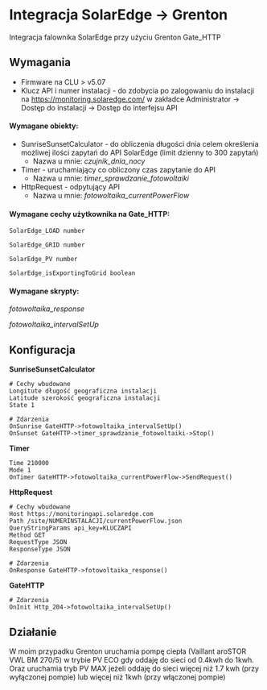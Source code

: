 # Integracja SolarEdge -> Grenton

Integracja falownika SolarEdge przy użyciu Grenton Gate_HTTP

## Wymagania

* Firmware na CLU > v5.07
* Klucz API i numer instalacji - do zdobycia po zalogowaniu do instalacji na https://monitoring.solaredge.com/ w zakładce Administrator -> Dostęp do instalacji -> Dostęp do interfejsu API


#### Wymagane obiekty:
* SunriseSunsetCalculator - do obliczenia długości dnia celem określenia możliwej ilości zapytań do API SolarEdge (limit dzienny to 300 zapytań)
  * Nazwa u mnie: *czujnik_dnia_nocy*
* Timer - uruchamiający co obliczony czas zapytanie do API
  * Nazwa u mnie: *timer_sprawdzanie_fotowoltaiki*
* HttpRequest - odpytujący API
  * Nazwa u mnie: *fotowoltaika_currentPowerFlow*

#### Wymagane cechy użytkownika na Gate_HTTP:
```
SolarEdge_LOAD number

SolarEdge_GRID number

SolarEdge_PV number

SolarEdge_isExportingToGrid boolean
```

#### Wymagane skrypty:
*fotowoltaika_response*

*fotowoltaika_intervalSetUp*

## Konfiguracja
**SunriseSunsetCalculator**

```
# Cechy wbudowane
Longitute długość geograficzna instalacji
Latitude szerokość geograficzna instalacji
State 1

# Zdarzenia
OnSunrise GateHTTP->fotowoltaika_intervalSetUp()
OnSunset GateHTTP->timer_sprawdzanie_fotowoltaiki->Stop()

```

**Timer**

```
Time 210000
Mode 1
OnTimer GateHTTP->fotowoltaika_currentPowerFlow->SendRequest()
```

**HttpRequest**

```
# Cechy wbudowane
Host https://monitoringapi.solaredge.com
Path /site/NUMERINSTALACJI/currentPowerFlow.json
QueryStringParams api_key=KLUCZAPI
Method GET
RequestType JSON
ResponseType JSON

# Zdarzenia
OnResponse GateHTTP->fotowoltaika_response()
```

**GateHTTP**

```
# Zdarzenia
OnInit Http_204->fotowoltaika_intervalSetUp()
```

## Działanie

W moim przypadku Grenton uruchamia pompę ciepła (Vaillant aroSTOR VWL BM 270/5) w trybie PV ECO gdy oddaję do sieci od 0.4kwh do 1kwh. Oraz uruchamia tryb PV MAX jeżeli oddaję do sieci więcej niż 1.7 kwh (przy wyłączonej pompie) lub więcej niż 1kwh (przy włączonej pompie)